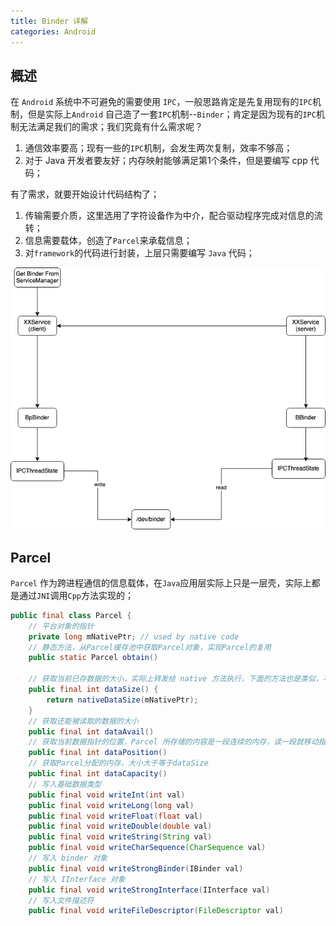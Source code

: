```yaml
---
title: Binder 详解
categories: Android
---
```


## 概述
在 `Android` 系统中不可避免的需要使用 `IPC`，一般思路肯定是先复用现有的`IPC`机制，但是实际上`Android` 自己造了一套`IPC`机制--`Binder`；肯定是因为现有的`IPC`机制无法满足我们的需求；我们究竟有什么需求呢？

1. 通信效率要高；现有一些的`IPC`机制，会发生两次复制，效率不够高；
2. 对于 Java 开发者要友好；内存映射能够满足第1个条件，但是要编写 cpp 代码；

有了需求，就要开始设计代码结构了；
1. 传输需要介质，这里选用了字符设备作为中介，配合驱动程序完成对信息的流转；
2. 信息需要载体，创造了`Parcel`来承载信息；
3. 对`framework`的代码进行封装，上层只需要编写 `Java` 代码；

![binder](../assets/images/2023/07/09/binder.png)

## Parcel
`Parcel` 作为跨进程通信的信息载体，在`Java`应用层实际上只是一层壳，实际上都是通过`JNI`调用`Cpp`方法实现的；
```java
public final class Parcel {
    // 平台对象的指针
    private long mNativePtr; // used by native code
    // 静态方法，从Parcel缓存池中获取Parcel对象，实现Parcel的复用
    public static Parcel obtain()

    // 获取当前已存数据的大小，实际上转发给 native 方法执行，下面的方法也是类似，不再写明方法体内容，只写方法功能
    public final int dataSize() {
        return nativeDataSize(mNativePtr);
    }
    // 获取还能被读取的数据的大小
    public final int dataAvail()
    // 获取当前数据指针的位置，Parcel 所存储的内容是一段连续的内存，读一段就移动指针；
    public final int dataPosition()
    // 获取Parcel分配的内存，大小大于等于dataSize
    public final int dataCapacity()
    // 写入基础数据类型
    public final void writeInt(int val)
    public final void writeLong(long val)
    public final void writeFloat(float val)
    public final void writeDouble(double val)
    public final void writeString(String val)
    public final void writeCharSequence(CharSequence val)
    // 写入 binder 对象
    public final void writeStrongBinder(IBinder val)
    // 写入 IInterface 对象
    public final void writeStrongInterface(IInterface val)
    // 写入文件描述符
    public final void writeFileDescriptor(FileDescriptor val)
```

```cpp

```
